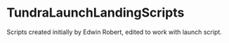 # TundraLaunchLandingScripts
Scripts created initially by Edwin Robert, edited to work with launch script. 
